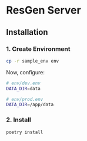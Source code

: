 # ResGen Server

## Installation

### 1. Create Environment

```bash
cp -r sample_env env
```

Now, configure:

```bash
# env/dev.env
DATA_DIR=data
```

```bash
# env/prod.env
DATA_DIR=/app/data
```

### 2. Install

```bash
poetry install
```
